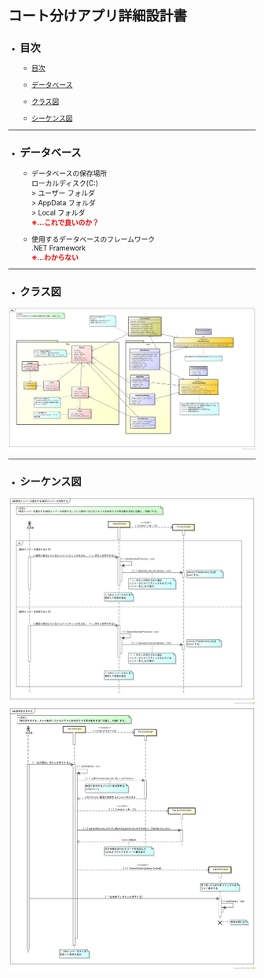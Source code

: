 # コート分けアプリ詳細設計書

<a id="index"></a>
* ## 目次
    * [目次](#index)

    * [データベース](#database)

    * [クラス図](#class_diagram)

    * [シーケンス図](#sequence_diagram)

---

<a id="database"></a>
* ## データベース
 
    * データベースの保存場所  
    ローカルディスク(C:)  
    \> ユーザー フォルダ  
    \> AppData フォルダ  
    \> Local フォルダ  
    <span style="color:red">**※…これで良いのか？**</span>

    * 使用するデータベースのフレームワーク  
    .NET Framework  
    <span style="color:red">**※…わからない**</span>

---

<a id="class_diagram"></a>
* ## クラス図  

![クラス図](images/クラス図.png)

---

<a id="sequence_diagram"></a>
* ## シーケンス図  
![シーケンス図](images/シーケンス図_練習メンバーを選択する_練習メンバーを削除する.png)
![シーケンス図](images/シーケンス図_練習試合をする.png)
